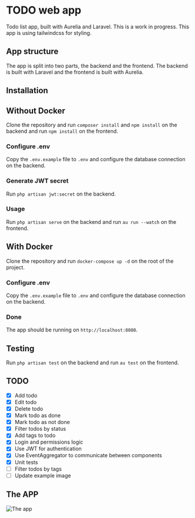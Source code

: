 # TODO web app

Todo list app, built with Aurelia and Laravel. This is a work in progress.
This app is using tailwindcss for styling.

## App structure

The app is split into two parts, the backend and the frontend. The backend is built with Laravel and the frontend is built with Aurelia.

## Installation

## Without Docker

Clone the repository and run `composer install` and `npm install` on the backend and run `npm install` on the frontend.

### Configure .env

Copy the `.env.example` file to `.env` and configure the database connection on the backend.

### Generate JWT secret

Run `php artisan jwt:secret` on the backend.

### Usage

Run `php artisan serve` on the backend and run `au run --watch` on the frontend.

## With Docker

Clone the repository and run `docker-compose up -d` on the root of the project.

### Configure .env

Copy the `.env.example` file to `.env` and configure the database connection on the backend.

### Done

The app should be running on `http://localhost:8080`.

## Testing

Run `php artisan test` on the backend and run `au test` on the frontend.

## TODO

- [x] Add todo
- [x] Edit todo
- [x] Delete todo
- [x] Mark todo as done
- [x] Mark todo as not done
- [x] Filter todos by status
- [x] Add tags to todo
- [x] Login and permissions logic
- [x] Use JWT for authentication
- [x] Use EventAggregator to communicate between components
- [x] Unit tests
- [ ] Filter todos by tags
- [ ] Update example image

## The APP

![The app](https://i.imgur.com/iJXVzIQ.png)

